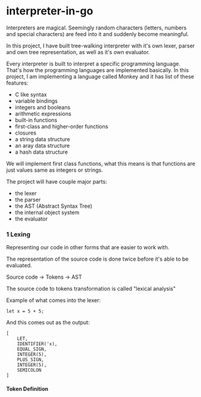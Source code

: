 # interpreter-in-go

Interpreters are magical. Seemingly random characters (letters, numbers and special characters) are feed into it and suddenly become meaningful.

In this project, I have built tree-walking interpreter with it's own lexer, parser and own tree representation, as well as it's own evaluator.

Every interpreter is built to interpret a specific programming language. That's how the programming languages are implemented basically. In this project, I am implementing a language called Monkey and it has list of these features:

- C like syntax
- variable bindings
- integers and booleans
- arithmetic expressions
- built-in functions
- first-class and higher-order functions
- closures
- a string data structure
- an aray data structure
- a hash data structure

We will implement first class functions, what this means is that functions are just values same as integers or strings.

The project will have couple major parts:

- the lexer
- the parser
- the AST (Abstract Syntax Tree)
- the internal object system
- the evaluator

### 1 Lexing

Representing our code in other forms that are easier to work with.

The representation of the source code is done twice before it's able to be evaluated.

Source code -> Tokens -> AST

The source code to tokens transformation is called "lexical analysis"

Example of what comes into the lexer:

```
let x = 5 + 5;
```

And this comes out as the output:

```
[
    LET,
    IDENTIFIER('x),
    EQUAL_SIGN,
    INTEGER(5),
    PLUS_SIGN,
    INTEGER(5),
    SEMICOLON
]
```

#### Token Definition
